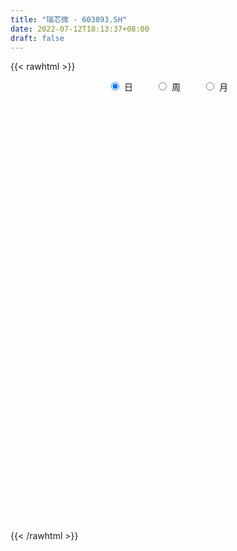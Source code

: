 ```yaml
---
title: "瑞芯微 - 603893.SH"
date: 2022-07-12T18:13:37+08:00
draft: false
---
```

{{< rawhtml >}}
    <div style="text-align: center">
        <label style="padding: 1rem;"><input style="margin-right: .5rem" type="radio" name="period" value="D" checked onclick="period_change(this)">日</label>
        <label style="padding: 1rem;"><input style="margin-right: .5rem" type="radio" name="period" value="W" onclick="period_change(this)">周</label>
        <label style="padding: 1rem;"><input style="margin-right: .5rem" type="radio" name="period" value="M" onclick="period_change(this)">月</label>
    </div>
    <div id="chart" style="height: 700px;"></div> 
    <script type="text/javascript">
        const D_v = [33934.21,28024.62,142248.91,103874.71,125915.37,121551.95,96699.05,68723.74,91775.33,96154.75,99495.46,79139.15,76885.62,62275.36,54407.24,61992.52,52220.82,58692.99,56646.22,45666.32,38558.17,45708.93,37953.09,42514.63,30374.04,21890.74,41279.44,54380.2,47984.45,59323.18,46854.0,50756.23,41194.6,37506.71,26739.34,23541.47,22206.77,16675.53,29167.88,32204.95,29048.05,27562.88,16527.15,13854.62,18721.09,18914.36,25661.57,30223.88,23182.24,23482.4,16909.3,26028.1,16806.44,32035.57,24487.67,24315.44,23791.58,14735.2,16076.0,14900.13,15421.37,11679.34,50052.28,45489.88,21177.33,16752.54,15625.3,14275.0,12550.1,13543.17,11451.0,9262.4,12447.21,20700.89,30853.66,28055.0,18212.34,16552.76,12557.0,11952.0,22478.8,16782.17,12020.17,8618.0,9798.81,13971.54,19810.67,33298.3,27824.77,22472.04,18460.77,13622.47,21262.6,46627.47,34419.4,25331.2,16185.37,19312.0,16820.94,23021.78,18197.3,21799.64,15824.0,16679.27,11420.23,14313.07,15988.3,12774.47,13895.89,9155.8,12716.2,10758.3,7849.0,25359.09,15604.54,16231.0,25483.96,52981.17,55029.26,44423.29,27603.0,28146.1,21459.1,21628.18,24101.34,20754.29,16790.28,12004.34,9025.4,15660.5,15352.0,13853.6,14798.19,24892.2,26981.55,24457.11,13797.07,32733.73,55070.58,27016.34,44731.01,28715.94,26933.71,24713.0,13869.27,16354.0,17966.0,15475.42,14153.51,11585.0,28656.0,20079.35,16587.95,17016.56,23765.0,18534.1,14255.44,18029.97,27100.43,16041.0,24115.54,15794.0,19825.0,35174.2,32078.07,22665.17,19701.0,21398.34,16746.25,32400.0,26988.25,27770.17,31650.08,21256.26,17718.1,14736.94,14098.0,15785.0,10505.0,9258.0,8914.95,7186.56,8963.0,9897.1,13093.7,7591.33,8398.0,9090.0,8521.0,19828.25,20795.95,54949.85,44697.08,34778.8,57393.1,29408.49,63072.2,32620.47,23425.38,18770.17,26932.91,24309.29,36510.55,27227.15,30904.61,22292.0,46355.16,30614.34,26935.67,35813.19,21965.98,18557.6,21317.22,19730.49,11911.09,10254.25,12679.12,19575.35,20441.88,18683.45,19909.61,18587.42,11090.6,16117.62,18873.92,21601.04,35715.95,21042.0,51500.9,46747.04,34604.53,19465.15,51962.06,60153.74,37035.0,50125.6,65265.22,64452.72,49217.39,97494.15,113057.73,88529.63,77456.86,59733.75,89560.47,55008.69,77282.06,69847.66,87493.69,82525.51,58818.64,52673.51,59633.27,79640.03,54693.28,85207.65,70727.55,72249.17,77253.72,48251.58,30749.4,39209.5,41911.35,58256.31,66684.24,90795.31,90770.66,55777.49,69661.79,56483.05,44416.79,41752.61,45274.74,47128.08,43069.83,33006.0,31094.25,43833.35,36815.82,26025.57,27874.95,31177.81,29194.0,53403.01,30248.61,29348.77,21251.94,31952.8,35910.49,25766.5,26798.56,42280.08,50657.23,40228.77,36638.32,33369.12,42426.36,25458.49,20736.0,29931.18,23280.29,42641.03,35189.17,44092.44,32686.82,23918.9,18323.24,16685.0,24567.55,20134.22,22366.45,15562.34,18885.0,18092.0,25268.92,24407.74,22721.75,13288.75,70458.0,57901.54,51187.55,27779.35,20360.1,16391.43,28685.73,31280.3,28861.01,24776.41,37513.48,32371.49,46995.23,60897.26,50066.48,46309.6,67394.67,65350.84,56575.83,73168.29,62933.62,94760.7,55416.03,63347.68,47834.72,48466.67,51068.41,66655.87,54043.53,48353.6,38118.71,22882.73,25694.19,43190.18,33308.58,25268.23,34769.41,25138.88,42118.46,38530.62,28167.36,32571.63,38793.68,25739.45,22727.65,16270.27,29146.17,22592.07,17648.0,27021.49,17037.17,28767.74,15217.8,17803.38,23935.97,31154.48,20894.0,28223.93,30080.89,25414.63,34510.91,18901.9,20003.51,22298.38,18445.73,15775.91,20430.44,33601.91,19128.59,25692.02,23168.0,17287.63,19137.2,23335.25,18291.48,19018.0,18081.7,19928.12,25674.54,16521.32,41257.9,20522.1,22214.03,12704.03,17710.0,8956.0,10881.03,17695.0,32555.89,24032.21,31139.12,19383.79,15731.77,27505.38,22772.42,27565.55,24779.51,23771.18,27858.45,26353.97,17355.33,22851.72,21604.27,27894.08,27994.41,23198.33,20124.29,21457.81,22607.17,27433.59,23818.44,22979.12,19298.14,26484.41,23048.63,27357.68,22564.08,19972.63,15051.82,18900.7,20002.24,17969.82,27265.85,19977.62,18703.0,13886.2,9949.97,14598.11,24758.91,26429.78,24347.14,24815.17,40346.32,26580.84,20628.46,26240.01,20397.49,28762.59,26546.89,35670.74,17124.58,14976.81,20777.07,17197.63,20930.2,29416.05,17565.46,19008.98,14706.44,26106.84,20133.4,17033.11,42208.23,25501.73,25441.36,45354.18,21141.72,20240.89,22114.03,44733.76,28082.29,30641.68,37307.42,32206.76,23247.15,24130.07,20647.4,20637.56,24106.52,28961.79,21787.63,39136.24,52778.29,53378.88,95318.35,76161.82,43476.6,66131.11,78241.21,57980.84,40102.67,43980.52]
const D_histogram = [0.0,0.4148148148,0.9839738314,1.7754235016,2.304562434,2.7607436212,2.9750643163,2.8787386852,2.7916871535,3.1496290701,3.5518579499,3.6559119983,3.4986618102,2.8785955024,2.4155855972,1.7213372942,0.8871820152,-0.4250040992,-1.5605365269,-2.0691571684,-2.4534059054,-2.5125186866,-2.5874844581,-2.9701604863,-2.9993974523,-2.9531755242,-2.2669507083,-1.7821969486,-1.3314755078,-0.945652085,-0.8808662498,-0.7327859293,-0.7983285785,-1.0244193922,-1.0280742791,-1.1820607523,-1.3033576222,-1.304853178,-1.013779817,-0.6856567814,-0.5573571363,-0.7186642538,-0.7584742356,-0.7661797933,-0.8741426175,-1.0321874036,-1.3220277954,-1.1242452465,-0.9764420588,-0.9873792825,-0.8933243188,-0.7421003256,-0.5625562603,-0.2706451008,-0.2720726552,-0.4987839471,-0.935363921,-1.1983078475,-1.1808279991,-0.9755981119,-0.7422734751,-0.5446368999,-0.0536560996,0.4781469447,0.8106485648,0.8821676722,0.9706957867,0.8932766294,0.7674742567,0.6844766615,0.5908939536,0.4329707382,0.4034705967,0.6159109178,0.8749189629,1.0856398744,1.1083466944,1.004388036,0.8165402711,0.6600416892,0.3007863005,-0.0812520723,-0.2978139458,-0.447766647,-0.4622111974,-0.5079738623,-0.3426185016,-0.0196405717,0.3265336082,0.5924124696,0.6618495331,0.7459637556,0.8293386685,1.3476075488,1.4068634358,1.1618952272,0.9030027958,0.7502809898,0.6225375142,0.5348729067,0.447625625,0.4631107115,0.3069083529,0.0659007489,-0.098352823,-0.3505299417,-0.6833643179,-0.8046025478,-0.7671581063,-0.7115172647,-0.6151338864,-0.5204769725,-0.4453560352,-0.1843771357,-0.0441667786,-0.166228833,-0.0719290803,0.2253166137,0.5685752223,0.362341018,0.0022846417,-0.1934460028,-0.379501828,-0.433365377,-0.6137130219,-0.7099613335,-0.8897857381,-0.9382316323,-0.9404972928,-0.7558406244,-0.6738565995,-0.5581557722,-0.380166267,-0.1441578579,-0.171007197,-0.3320954848,-0.358160604,-0.5526837751,-0.9479117841,-1.0874034384,-0.7281527359,-0.6101794474,-0.3859372015,-0.3133705595,-0.2432345802,-0.1445591712,-0.164941613,-0.211915898,-0.1794381772,-0.2018396536,-0.0706564135,-0.067543284,-0.1466257994,-0.2287129384,-0.4208161558,-0.4411022368,-0.5430808657,-0.4382375261,-0.1055129739,0.1658558672,0.5634921504,0.8017994762,0.8155180127,1.0534805119,1.223113602,1.2980338437,1.2301227859,1.2872333216,1.2597858233,1.2991600852,1.3281667482,1.2529536738,1.2309292475,1.0178678085,0.7309314223,0.518919241,0.3816683526,0.0799831797,-0.1451222836,-0.3183942016,-0.3466225337,-0.4201548879,-0.4904672012,-0.5182196019,-0.6353611746,-0.6465025306,-0.5221388991,-0.3787994341,-0.3099890952,-0.0495620231,0.2568008689,0.8675949929,1.1291303795,1.2818324965,1.4753707837,1.5367682058,1.6981595951,1.6941907098,1.5363369654,1.3710438203,1.1389811328,0.9122901526,0.5724113021,0.1870353299,0.0609525854,0.0368518081,0.2233550354,0.1059110765,0.199543639,0.3760775138,0.3985407431,0.2674663712,-0.1105723225,-0.5180348935,-0.7293080452,-0.8667790752,-0.8913744444,-0.6785273641,-0.3500797868,-0.0900403639,-0.0273413601,-0.0615616747,-0.1794838324,-0.2175571317,-0.2260653506,-0.435890603,-0.2908447735,-0.3100283726,0.1464761383,0.4875804223,0.4840054095,0.318359544,0.736194045,1.2491868668,1.5049045123,1.7325034484,2.2999316172,2.7505330271,3.5932444675,4.1915676474,4.9818913462,4.744661327,4.4955210096,3.6865160182,3.2121841059,2.3576186817,2.025932278,1.8643531921,0.8831535436,0.052218929,-0.616841813,-1.3419696688,-1.4778748374,-1.8434325809,-1.9453850765,-1.454330767,-1.6906224337,-1.6600988585,-2.4474163131,-2.7642849142,-2.9254710137,-2.9535393032,-2.737444612,-2.5329463052,-1.4663614352,0.1754227835,1.9132146629,2.9386183458,3.0441595623,2.2977491304,2.0991289833,1.7657429393,0.9963033669,-0.2910938431,-0.9485585646,-1.5249254366,-1.9287036541,-2.3780716549,-2.8908553929,-3.2127204901,-3.3530739203,-3.593126698,-2.6878871224,-3.0283164379,-2.9805081564,-2.5899847597,-2.1313255149,-1.8042229172,-0.9069943132,-0.6737990126,-0.9989600684,-0.4569082094,-0.8556352289,-1.4529442085,-1.9358805116,-2.3314415408,-2.4694127225,-2.2326831453,-1.9177527441,-1.8875868326,-1.738985511,-1.0515559434,-1.0549561342,-0.4696042408,-0.462546743,-0.7617473297,-0.7893983151,-0.7386868813,-0.627070629,-0.5116966059,-0.4447978397,-0.2340006562,-0.3832314382,-0.1559201143,-0.3436131464,-0.4432050846,-0.5598417625,-0.5483070854,-1.1533191158,-1.0216969553,-1.1055761286,-1.0553198482,-0.8778232826,-0.680209382,-0.3805160357,-0.0316844179,0.2097547939,0.2463033657,0.3223463044,0.3526903645,0.7865950049,1.2485173271,1.5171453626,1.6572913035,2.111025338,1.980941293,1.6442270937,1.8364631101,2.6567638964,3.1873191095,3.1004153558,3.3604452891,3.5154168295,3.3018622838,3.4404563845,4.2492561992,3.9844034086,3.703625249,3.3163964818,2.6830958013,2.2174829698,1.4034388463,0.7340351118,0.0227814804,-0.1567175518,-0.457110692,-1.2325801326,-1.5297307251,-1.7849853002,-1.7406222222,-1.3045209652,-1.1660785315,-1.394939286,-1.594420303,-2.0294297268,-2.3606343993,-2.5236233488,-2.2177993228,-1.8582148067,-1.4112641239,-1.1716363031,-0.956973931,-1.0835668501,-0.5795728771,-0.5388971792,-0.8960999303,-1.6121056678,-2.0848534763,-2.3928286726,-2.559336686,-2.6940897221,-2.5257862834,-2.3671572885,-2.1243386221,-1.845573132,-1.2362336398,-0.8655510686,-0.6210697541,-0.4989983452,-0.2489528464,-0.3996577042,-0.1954006898,-0.2479824123,-0.2680474183,-0.308826636,-0.3897418299,-0.5059997069,-0.4942104202,-0.0755469983,0.3153481625,0.723788147,0.870637063,1.1431481876,1.2739526531,1.3380863799,1.4235816674,1.8950928088,2.0440843167,2.2554261648,2.1890473402,1.9981431154,1.3708814411,0.8904410509,0.9278708398,0.5359571376,0.2637667355,0.1702669775,-0.0881555052,-0.2217731484,-0.4655758405,-0.7569405854,-0.5984391989,-0.5063398785,-0.6018474246,-0.5794595117,-0.7102207981,-0.8436220832,-1.0776140191,-1.3433392892,-1.4645440953,-1.6245970331,-1.4076184532,-1.1539429422,-0.7430684291,-0.6134413684,-0.5723180808,-0.5083846624,-0.6965522082,-0.7287843908,-0.8915867169,-0.7510517195,-0.4777383499,-0.1095518563,0.0546263674,0.090501458,0.0228118985,-0.177769355,-0.6485593326,-0.9817553964,-0.7744076626,-0.8563933668,-0.6233582866,-0.3912935377,-0.107930867,0.1585144657,0.5704207099,1.3262984329,1.6341776844,1.779880343,1.7560796295,1.7694251482,1.6807053492,1.638599539,1.714804113,1.6989923824,1.3027366486,1.0553334376,0.775860447,0.5427756704,0.5169500006,0.9064708715,1.0686067802,1.2808655439,1.5634626965,1.6139455691,1.4864535617,1.0828653049,0.7635920249,0.4457918206,-0.0181765688,-0.0401319701,0.0751631767,0.1681607718,0.2144827379,0.1641763601,-0.0707908138,-0.1346051287,-0.0109109065,0.0674973703,0.2396161366,0.248389118,0.7632127922,1.4012040634,1.7108901173,1.8335958769,2.4149787664,2.4763147623,2.5627677079,2.4733482333,1.7456116855]
const D_fast = [0.0,0.5185185185,1.3336709929,2.5689765385,3.6742560794,4.8206231719,5.778709946,6.4020689862,7.012939243,8.1582884271,9.4484817944,10.4665138424,11.1839291068,11.2835116746,11.4243981687,11.1604841893,10.5481244141,9.1296872749,7.6040207155,6.5781107818,5.5805105685,4.8932681156,4.1714312296,3.0462150799,2.2671287508,1.5750567978,1.6945439366,1.7337484592,1.851601023,2.0010114246,1.8455806973,1.8104645355,1.5453397417,1.0631440799,0.8024706232,0.352968962,-0.0941673134,-0.4218761638,-0.384247757,-0.2275389168,-0.2385785558,-0.5795517367,-0.8089802774,-1.0082307834,-1.3347292621,-1.7508208991,-2.3711682397,-2.4544470025,-2.5507543294,-2.8085363738,-2.9378124898,-2.9721135779,-2.9332085777,-2.7089586935,-2.7784044116,-3.1298116903,-3.8002326445,-4.3627535328,-4.6404806842,-4.679150325,-4.6313940569,-4.5699167067,-4.0923499313,-3.4410101508,-2.9058463895,-2.613785364,-2.2825833029,-2.1366833029,-2.0706171113,-1.9824955412,-1.9283547607,-1.9780352916,-1.9066677839,-1.5402497334,-1.0625119475,-0.5803810675,-0.2805875738,-0.1334492232,-0.1171619203,-0.1086500799,-0.3927088936,-0.7950602844,-1.0860756443,-1.3479700072,-1.4779673571,-1.6507234875,-1.5710227522,-1.2529549652,-0.8251473833,-0.4111654044,-0.1762659577,0.0943392038,0.3850487838,1.2402195512,1.6511912972,1.6966968954,1.663555163,1.6984036044,1.7262945074,1.7723481265,1.7970072511,1.9282700154,1.8487947451,1.6242623283,1.4354205507,1.0956109465,0.5919354909,0.2695466241,0.115201539,-0.0070369356,-0.0644370289,-0.0998993581,-0.1361174296,0.0787671859,0.2079358484,0.0443165857,0.1206340684,0.4742089158,0.95961133,0.8439623801,0.4844771643,0.240385019,-0.0405462631,-0.2027511564,-0.5365270567,-0.8102657016,-1.2125365408,-1.4955403431,-1.7329303268,-1.7372338145,-1.8237139395,-1.8475520552,-1.7646041167,-1.5646351722,-1.6342363105,-1.8783484695,-1.9939537397,-2.3266478546,-2.9588538096,-3.3701963235,-3.192983805,-3.2275553783,-3.0997974328,-3.1055734306,-3.0962460964,-3.0337104802,-3.0953283253,-3.1952815848,-3.2076634083,-3.280524798,-3.1670056613,-3.1807783529,-3.2965173181,-3.4357826917,-3.7330899481,-3.8636515883,-4.1014004336,-4.1061164755,-3.7997701668,-3.4869373589,-2.9484280381,-2.5096708433,-2.2920728036,-1.7907401764,-1.3153286858,-0.9158999832,-0.6762803445,-0.2973614784,-0.0098625208,0.3543017624,0.7153501123,0.9533754565,1.239083342,1.2804888552,1.1762853245,1.0940029534,1.0521691532,0.7704797753,0.509093741,0.2562232726,0.1413393071,-0.037231769,-0.2301608826,-0.3874681838,-0.6634500501,-0.8362170389,-0.8423881322,-0.7937485257,-0.8024354605,-0.5543988942,-0.183835785,0.6438570872,1.1876750687,1.6608353099,2.223216293,2.6688057665,3.2547370546,3.6743158467,3.9005463437,4.0780141536,4.1306967494,4.1320783074,3.9353022823,3.5966851427,3.4858405445,3.4709527191,3.7132947053,3.6223285156,3.7658469878,4.0364002411,4.1584986562,4.094290877,3.6886091027,3.1516378083,2.7580376454,2.4038718466,2.1564328663,2.1996481055,2.4405757362,2.6781050681,2.7339687319,2.6843579986,2.5215648828,2.4291023005,2.364077744,2.0452798409,2.1176144769,2.0209237847,2.5140473302,2.9770467197,3.0944730594,3.0084170798,3.6103000921,4.4355896306,5.0675334042,5.7282582023,6.8706692755,8.0089039422,9.7499264994,11.3961415912,13.4319381265,14.380873439,15.255613374,15.3682373872,15.6969515014,15.4317907476,15.6065874134,15.9110966255,15.1506853629,14.3328054806,13.5095342853,12.4489140123,11.9435401344,11.1171242456,10.528825481,10.6562970986,9.9973498236,9.6128486842,8.2136771512,7.2057373217,6.3131834686,5.5467303534,5.0784638915,4.6497256221,5.3497201332,7.0353600479,9.251455593,11.0115138623,11.8780949694,11.7061218201,12.0322839189,12.1403336097,11.619969879,10.2597992082,9.3651948456,8.4075966144,7.5216424834,6.4777565689,5.2422589827,4.1172137629,3.1385918527,2.0002574005,2.2335251955,1.1360167705,0.4386980129,0.1817252197,0.1075530857,-0.0164000458,0.6540799799,0.7188255273,0.1439244544,0.5717492611,-0.0408865657,-1.0014315974,-1.9683380284,-2.9467594428,-3.7020838051,-4.0235250143,-4.1880327991,-4.6297635957,-4.9159086518,-4.4913680701,-4.7585072945,-4.2905564612,-4.3991356493,-4.8887730684,-5.1137736325,-5.2477339191,-5.292885324,-5.3054354524,-5.3497361461,-5.1974391267,-5.4424777682,-5.2541464728,-5.5277427916,-5.738136001,-5.9947331194,-6.1202752137,-7.0136170231,-7.1374191013,-7.4976923068,-7.7112659885,-7.7532252435,-7.7256636884,-7.5210993511,-7.1801888378,-6.8863109275,-6.7881865142,-6.6315569995,-6.5130403483,-5.8824869566,-5.1084353027,-4.4605209265,-3.9060521597,-2.9245617907,-2.5594105125,-2.4850679383,-1.8337161444,-0.349224384,0.9781606064,1.6663606918,2.7665019473,3.8003276951,4.4122387204,5.4109469172,7.2820607817,8.0133088433,8.6584369959,9.1003073491,9.137780619,9.22653853,8.763354118,8.2774591614,7.5719009001,7.35322248,6.9385516668,5.854937193,5.1753539193,4.4738530191,4.0830605416,4.1930315573,4.0399543582,3.4623587821,2.8642726893,1.9219058339,1.0005425616,0.2066477749,-0.0419780298,-0.1469472155,-0.0528125636,-0.1060938185,-0.1306749292,-0.5281595608,-0.1690588071,-0.263107404,-0.8443351378,-1.9633672922,-2.9573284697,-3.8635108342,-4.6698530191,-5.4781284857,-5.9412716178,-6.374431945,-6.6626979342,-6.8453257271,-6.5450446448,-6.3907498408,-6.3015359649,-6.3042141422,-6.1164068551,-6.3670261389,-6.2116192969,-6.3261966225,-6.4132734831,-6.5312593598,-6.7096100112,-6.9523678149,-7.0641311333,-6.664354461,-6.1946222595,-5.6052352382,-5.2407270565,-4.682428885,-4.2331362562,-3.8344809344,-3.3930902301,-2.4478058864,-1.7877932994,-1.0125949102,-0.5317118996,-0.2230803456,-0.5076216596,-0.7654517871,-0.4960542882,-0.7539787061,-0.9602274242,-1.0111604379,-1.2916217969,-1.4806827272,-1.8408793794,-2.3214792707,-2.3125876839,-2.3470733331,-2.5930427354,-2.7155197004,-3.0238361863,-3.3681429922,-3.8715384328,-4.4730985253,-4.9604393552,-5.5266415513,-5.6615675847,-5.6963778093,-5.4712704034,-5.4950036848,-5.5969599174,-5.6601226646,-6.0224282625,-6.2368565427,-6.6225555481,-6.6697834805,-6.5159046985,-6.175106169,-5.9972713533,-5.9387708983,-6.0007574831,-6.2457810754,-6.8787108862,-7.457345799,-7.4435999809,-7.7396840268,-7.6624885182,-7.5282471538,-7.2718671998,-6.9657932507,-6.4112818291,-5.3238294978,-4.6074058252,-4.0167330808,-3.601513887,-3.1458120812,-2.8143555429,-2.4468114683,-1.941905866,-1.5329695011,-1.6035410728,-1.5871109244,-1.6726188033,-1.7700096622,-1.6665978318,-1.050459243,-0.6211716394,-0.0886964896,0.584766337,1.0387356019,1.2828569849,1.1499850544,1.0216097806,0.8152575315,0.3467449998,0.3147566061,0.4488425471,0.5838803351,0.6838229856,0.6745606978,0.4218958205,0.3244302235,0.445396719,0.5406793383,0.7727021388,0.8435723997,1.549199272,2.5374915591,3.2749001423,3.8560048711,5.0411324522,5.7215471387,6.4486920112,6.9776095949,6.6862759686]
const D_slow = [0.0,0.1037037037,0.3496971615,0.7935530369,1.3696936454,2.0598795507,2.8036456298,3.5233303011,4.2212520895,5.008659357,5.8966238445,6.8106018441,7.6852672966,8.4049161722,9.0088125715,9.4391468951,9.6609423989,9.5546913741,9.1645572423,8.6472679502,8.0339164739,7.4057868022,6.7589156877,6.0163755661,5.2665262031,4.528232322,3.9614946449,3.5159454078,3.1830765308,2.9466635096,2.7264469471,2.5432504648,2.3436683202,2.0875634721,1.8305449023,1.5350297143,1.2091903087,0.8829770142,0.62953206,0.4581178646,0.3187785805,0.1391125171,-0.0505060418,-0.2420509901,-0.4605866445,-0.7186334954,-1.0491404443,-1.3302017559,-1.5743122706,-1.8211570912,-2.044488171,-2.2300132523,-2.3706523174,-2.4383135926,-2.5063317564,-2.6310277432,-2.8648687235,-3.1644456853,-3.4596526851,-3.7035522131,-3.8891205819,-4.0252798068,-4.0386938317,-3.9191570955,-3.7164949543,-3.4959530363,-3.2532790896,-3.0299599323,-2.8380913681,-2.6669722027,-2.5192487143,-2.4110060298,-2.3101383806,-2.1561606511,-1.9374309104,-1.6660209418,-1.3889342682,-1.1378372592,-0.9337021914,-0.7686917691,-0.693495194,-0.7138082121,-0.7882616985,-0.9002033603,-1.0157561596,-1.1427496252,-1.2284042506,-1.2333143935,-1.1516809915,-1.0035778741,-0.8381154908,-0.6516245519,-0.4442898847,-0.1073879975,0.2443278614,0.5348016682,0.7605523672,0.9481226146,1.1037569932,1.2374752198,1.3493816261,1.465159304,1.5418863922,1.5583615794,1.5337733737,1.4461408882,1.2752998088,1.0741491718,0.8823596453,0.7044803291,0.5506968575,0.4205776144,0.3092386056,0.2631443216,0.252102627,0.2105454187,0.1925631487,0.2488923021,0.3910361077,0.4816213622,0.4821925226,0.4338310219,0.3389555649,0.2306142206,0.0771859652,-0.1003043682,-0.3227508027,-0.5573087108,-0.792433034,-0.9813931901,-1.14985734,-1.289396283,-1.3844378498,-1.4204773142,-1.4632291135,-1.5462529847,-1.6357931357,-1.7739640795,-2.0109420255,-2.2827928851,-2.4648310691,-2.6173759309,-2.7138602313,-2.7922028712,-2.8530115162,-2.889151309,-2.9303867123,-2.9833656868,-3.0282252311,-3.0786851445,-3.0963492478,-3.1132350688,-3.1498915187,-3.2070697533,-3.3122737922,-3.4225493514,-3.5583195679,-3.6678789494,-3.6942571929,-3.6527932261,-3.5119201885,-3.3114703194,-3.1075908163,-2.8442206883,-2.5384422878,-2.2139338269,-1.9064031304,-1.5845948,-1.2696483442,-0.9448583228,-0.6128166358,-0.2995782174,0.0081540945,0.2626210466,0.4453539022,0.5750837125,0.6705008006,0.6904965955,0.6542160246,0.5746174742,0.4879618408,0.3829231188,0.2603063186,0.1307514181,-0.0280888756,-0.1897145082,-0.320249233,-0.4149490915,-0.4924463653,-0.5048368711,-0.4406366539,-0.2237379057,0.0585446892,0.3790028133,0.7478455093,1.1320375607,1.5565774595,1.9801251369,2.3642093783,2.7069703333,2.9917156166,3.2197881547,3.3628909802,3.4096498127,3.4248879591,3.4341009111,3.4899396699,3.5164174391,3.5663033488,3.6603227273,3.759957913,3.8268245058,3.7991814252,3.6696727018,3.4873456906,3.2706509218,3.0478073107,2.8781754696,2.7906555229,2.768145432,2.7613100919,2.7459196733,2.7010487152,2.6466594322,2.5901430946,2.4811704438,2.4084592505,2.3309521573,2.3675711919,2.4894662975,2.6104676498,2.6900575358,2.8741060471,3.1864027638,3.5626288919,3.995754754,4.5707376583,5.2583709151,6.1566820319,7.2045739438,8.4500467803,9.6362121121,10.7600923645,11.681721369,12.4847673955,13.0741720659,13.5806551354,14.0467434334,14.2675318193,14.2805865516,14.1263760983,13.7908836811,13.4214149718,12.9605568266,12.4742105574,12.1106278657,11.6879722573,11.2729475426,10.6610934644,9.9700222358,9.2386544824,8.5002696566,7.8159085036,7.1826719273,6.8160815685,6.8599372643,7.3382409301,8.0728955165,8.8339354071,9.4083726897,9.9331549355,10.3745906704,10.6236665121,10.5508930513,10.3137534102,9.932522051,9.4503461375,8.8558282238,8.1331143755,7.329934253,6.4916657729,5.5933840985,4.9214123179,4.1643332084,3.4192061693,2.7717099794,2.2388786006,1.7878228713,1.5610742931,1.3926245399,1.1428845228,1.0286574705,0.8147486632,0.4515126111,-0.0324575168,-0.615317902,-1.2326710826,-1.790841869,-2.270280055,-2.7421767631,-3.1769231409,-3.4398121267,-3.7035511603,-3.8209522205,-3.9365889062,-4.1270257387,-4.3243753174,-4.5090470378,-4.665814695,-4.7937388465,-4.9049383064,-4.9634384705,-5.05924633,-5.0982263586,-5.1841296452,-5.2949309163,-5.4348913569,-5.5719681283,-5.8602979073,-6.1157221461,-6.3921161782,-6.6559461403,-6.8754019609,-7.0454543064,-7.1405833154,-7.1485044198,-7.0960657214,-7.0344898799,-6.9539033038,-6.8657307127,-6.6690819615,-6.3569526297,-5.9776662891,-5.5633434632,-5.0355871287,-4.5403518055,-4.129295032,-3.6701792545,-3.0059882804,-2.209158503,-1.4340546641,-0.5939433418,0.2849108656,1.1103764366,1.9704905327,3.0328045825,4.0289054346,4.9548117469,5.7839108673,6.4546848177,7.0090555601,7.3599152717,7.5434240496,7.5491194197,7.5099400318,7.3956623588,7.0875173256,6.7050846444,6.2588383193,5.8236827638,5.4975525225,5.2060328896,4.8572980681,4.4586929924,3.9513355607,3.3611769608,2.7302711237,2.175821293,1.7112675913,1.3584515603,1.0655424845,0.8262990018,0.5554072893,0.41051407,0.2757897752,0.0517647926,-0.3512616244,-0.8724749934,-1.4706821616,-2.1105163331,-2.7840387636,-3.4154853345,-4.0072746566,-4.5383593121,-4.9997525951,-5.3088110051,-5.5251987722,-5.6804662107,-5.805215797,-5.8674540087,-5.9673684347,-6.0162186071,-6.0782142102,-6.1452260648,-6.2224327238,-6.3198681813,-6.446368108,-6.569920713,-6.5888074626,-6.509970422,-6.3290233852,-6.1113641195,-5.8255770726,-5.5070889093,-5.1725673143,-4.8166718975,-4.3428986953,-3.8318776161,-3.2680210749,-2.7207592399,-2.221223461,-1.8785031007,-1.655892838,-1.423925128,-1.2899358436,-1.2239941598,-1.1814274154,-1.2034662917,-1.2589095788,-1.3753035389,-1.5645386853,-1.714148485,-1.8407334546,-1.9911953108,-2.1360601887,-2.3136153882,-2.524520909,-2.7939244138,-3.1297592361,-3.4958952599,-3.9020445182,-4.2539491315,-4.542434867,-4.7282019743,-4.8815623164,-5.0246418366,-5.1517380022,-5.3258760543,-5.5080721519,-5.7309688312,-5.918731761,-6.0381663485,-6.0655543126,-6.0518977208,-6.0292723563,-6.0235693816,-6.0680117204,-6.2301515535,-6.4755904026,-6.6691923183,-6.88329066,-7.0391302316,-7.1369536161,-7.1639363328,-7.1243077164,-6.9817025389,-6.6501279307,-6.2415835096,-5.7966134238,-5.3575935165,-4.9152372294,-4.4950608921,-4.0854110073,-3.6567099791,-3.2319618835,-2.9062777214,-2.642444362,-2.4484792502,-2.3127853326,-2.1835478325,-1.9569301146,-1.6897784195,-1.3695620335,-0.9786963594,-0.5752099672,-0.2035965767,0.0671197495,0.2580177557,0.3694657109,0.3649215687,0.3548885761,0.3736793703,0.4157195633,0.4693402477,0.5103843378,0.4926866343,0.4590353521,0.4563076255,0.4731819681,0.5330860022,0.5951832817,0.7859864798,1.1362874956,1.564010025,2.0224089942,2.6261536858,3.2452323764,3.8859243033,4.5042613617,4.940664283]
const D_data = [['2020-06-19', 62.88, 65.0, 62.8, 65.0],['2020-06-22', 66.0, 71.5, 66.0, 71.5],['2020-06-23', 78.0, 76.7, 75.08, 78.65],['2020-06-24', 74.97, 84.37, 74.97, 84.37],['2020-06-29', 88.0, 86.46, 85.0, 90.53],['2020-06-30', 86.07, 90.5, 86.07, 94.98],['2020-07-01', 89.75, 91.94, 88.39, 94.79],['2020-07-02', 90.99, 91.17, 89.13, 93.93],['2020-07-03', 90.88, 93.62, 87.33, 96.97],['2020-07-06', 95.46, 102.98, 92.5, 102.98],['2020-07-07', 104.02, 109.07, 104.01, 113.28],['2020-07-08', 107.0, 110.51, 103.89, 114.36],['2020-07-09', 112.0, 111.0, 107.56, 114.98],['2020-07-10', 109.0, 106.8, 105.58, 110.0],['2020-07-13', 106.11, 109.2, 106.11, 111.01],['2020-07-14', 108.38, 106.14, 102.11, 112.98],['2020-07-15', 108.4, 102.65, 101.52, 109.03],['2020-07-16', 100.9, 92.39, 92.39, 104.8],['2020-07-17', 90.1, 88.5, 85.1, 93.59],['2020-07-20', 92.28, 91.71, 86.18, 92.5],['2020-07-21', 91.0, 90.22, 89.21, 93.25],['2020-07-22', 90.25, 92.2, 89.18, 94.22],['2020-07-23', 90.43, 90.6, 87.5, 91.8],['2020-07-24', 90.01, 84.18, 83.0, 91.3],['2020-07-27', 84.71, 85.9, 84.11, 87.35],['2020-07-28', 86.33, 85.2, 84.37, 87.0],['2020-07-29', 85.33, 93.72, 84.71, 93.72],['2020-07-30', 96.19, 93.28, 92.3, 96.8],['2020-07-31', 92.35, 94.62, 92.01, 96.19],['2020-08-03', 94.63, 95.6, 93.02, 97.0],['2020-08-04', 96.79, 92.47, 91.33, 96.8],['2020-08-05', 98.6, 93.82, 93.03, 98.61],['2020-08-06', 92.02, 91.1, 89.0, 92.81],['2020-08-07', 90.49, 87.88, 85.36, 92.1],['2020-08-10', 86.9, 89.5, 85.49, 90.6],['2020-08-11', 88.0, 86.54, 86.18, 89.46],['2020-08-12', 87.0, 85.4, 83.1, 87.89],['2020-08-13', 85.58, 85.67, 85.19, 86.88],['2020-08-14', 85.78, 89.3, 85.25, 89.31],['2020-08-17', 89.39, 90.84, 87.64, 90.95],['2020-08-18', 90.85, 89.13, 88.71, 91.54],['2020-08-19', 88.13, 84.93, 84.75, 88.13],['2020-08-20', 84.3, 85.32, 82.01, 85.86],['2020-08-21', 85.4, 84.96, 84.01, 86.39],['2020-08-24', 84.96, 82.68, 81.03, 85.49],['2020-08-25', 82.77, 80.48, 80.41, 83.47],['2020-08-26', 80.48, 76.54, 76.47, 80.49],['2020-08-27', 76.5, 81.25, 75.21, 81.38],['2020-08-28', 80.0, 80.51, 78.59, 81.6],['2020-08-31', 80.48, 77.86, 77.78, 81.47],['2020-09-01', 77.21, 78.37, 76.33, 78.88],['2020-09-02', 78.99, 78.79, 78.55, 82.7],['2020-09-03', 78.8, 79.19, 76.56, 80.09],['2020-09-04', 77.62, 81.2, 77.31, 83.68],['2020-09-07', 81.0, 77.74, 77.33, 81.19],['2020-09-08', 77.65, 73.62, 73.15, 77.65],['2020-09-09', 71.9, 68.22, 68.1, 72.4],['2020-09-10', 69.8, 67.21, 67.1, 70.5],['2020-09-11', 67.2, 68.63, 66.28, 68.97],['2020-09-14', 69.0, 70.21, 69.0, 70.76],['2020-09-15', 69.8, 70.52, 68.5, 71.8],['2020-09-16', 70.02, 70.16, 69.0, 70.99],['2020-09-17', 70.56, 74.89, 69.5, 77.18],['2020-09-18', 74.77, 77.78, 73.3, 79.2],['2020-09-21', 77.0, 77.6, 76.62, 78.86],['2020-09-22', 76.66, 75.59, 75.17, 78.08],['2020-09-23', 76.07, 76.5, 75.75, 78.5],['2020-09-24', 75.71, 74.75, 74.69, 77.06],['2020-09-25', 74.85, 73.84, 73.18, 75.97],['2020-09-28', 73.51, 74.0, 71.0, 75.5],['2020-09-29', 74.43, 73.53, 73.53, 75.68],['2020-09-30', 73.65, 72.1, 72.08, 74.47],['2020-10-09', 73.51, 73.2, 72.59, 75.59],['2020-10-12', 74.23, 76.82, 73.52, 76.82],['2020-10-13', 77.6, 78.99, 75.82, 79.65],['2020-10-14', 78.28, 80.19, 77.83, 80.98],['2020-10-15', 81.0, 79.13, 79.1, 81.0],['2020-10-16', 79.8, 77.99, 76.95, 80.55],['2020-10-19', 78.0, 76.73, 76.45, 79.6],['2020-10-20', 76.03, 76.66, 75.2, 76.8],['2020-10-21', 76.45, 73.0, 72.75, 76.59],['2020-10-22', 73.0, 70.69, 70.6, 73.0],['2020-10-23', 70.69, 70.88, 69.69, 71.65],['2020-10-26', 69.88, 70.3, 68.18, 71.36],['2020-10-27', 69.95, 71.05, 69.63, 71.27],['2020-10-28', 71.25, 69.95, 69.38, 71.5],['2020-10-29', 69.9, 72.41, 68.81, 73.19],['2020-10-30', 73.69, 75.39, 72.69, 77.77],['2020-11-02', 76.0, 77.45, 74.71, 78.5],['2020-11-03', 78.0, 78.32, 76.38, 80.88],['2020-11-04', 78.5, 77.14, 76.0, 79.48],['2020-11-05', 78.36, 78.2, 77.29, 79.79],['2020-11-06', 78.22, 79.2, 76.8, 79.51],['2020-11-09', 79.9, 87.12, 79.9, 87.12],['2020-11-10', 87.12, 84.05, 83.65, 87.17],['2020-11-11', 83.8, 80.82, 80.8, 84.99],['2020-11-12', 82.0, 80.2, 79.52, 82.93],['2020-11-13', 80.0, 81.2, 78.78, 83.33],['2020-11-16', 81.2, 81.45, 78.18, 82.0],['2020-11-17', 81.38, 82.0, 77.5, 82.4],['2020-11-18', 80.54, 82.11, 80.52, 83.48],['2020-11-19', 81.22, 83.77, 79.62, 84.02],['2020-11-20', 83.77, 81.76, 81.5, 84.35],['2020-11-23', 81.18, 79.99, 79.21, 81.94],['2020-11-24', 80.0, 80.06, 79.5, 81.35],['2020-11-25', 79.65, 77.86, 77.82, 80.38],['2020-11-26', 77.5, 75.04, 74.6, 78.7],['2020-11-27', 74.92, 76.03, 73.53, 76.14],['2020-11-30', 76.33, 77.3, 75.52, 78.0],['2020-12-01', 76.88, 77.3, 76.68, 78.37],['2020-12-02', 78.2, 77.78, 77.2, 78.79],['2020-12-03', 77.2, 77.89, 77.2, 78.59],['2020-12-04', 77.25, 77.77, 77.25, 78.53],['2020-12-07', 78.99, 80.8, 78.42, 81.85],['2020-12-08', 80.0, 80.32, 79.23, 80.75],['2020-12-09', 80.25, 77.03, 77.0, 81.01],['2020-12-10', 76.51, 79.6, 75.55, 80.2],['2020-12-11', 79.6, 83.3, 78.16, 83.56],['2020-12-14', 83.52, 85.98, 82.5, 86.5],['2020-12-15', 85.0, 79.9, 79.65, 85.0],['2020-12-16', 78.95, 76.65, 76.5, 78.97],['2020-12-17', 76.0, 77.19, 73.68, 77.33],['2020-12-18', 77.53, 76.1, 75.19, 78.5],['2020-12-21', 75.3, 76.82, 73.8, 77.5],['2020-12-22', 76.03, 74.2, 74.0, 76.1],['2020-12-23', 73.8, 73.97, 72.3, 74.74],['2020-12-24', 73.8, 71.5, 71.5, 74.29],['2020-12-25', 71.0, 71.73, 70.05, 72.52],['2020-12-28', 71.16, 71.32, 70.87, 72.2],['2020-12-29', 71.0, 73.35, 70.79, 73.9],['2020-12-30', 73.4, 72.06, 71.21, 73.4],['2020-12-31', 72.26, 72.35, 71.72, 73.5],['2021-01-04', 72.35, 73.36, 71.5, 73.88],['2021-01-05', 72.7, 74.8, 72.18, 74.96],['2021-01-06', 76.0, 71.74, 71.58, 76.02],['2021-01-07', 71.58, 69.13, 68.88, 71.58],['2021-01-08', 69.37, 69.81, 68.19, 69.83],['2021-01-11', 69.41, 66.49, 66.0, 71.3],['2021-01-12', 66.12, 61.5, 60.15, 66.12],['2021-01-13', 61.0, 62.13, 60.5, 62.8],['2021-01-14', 62.7, 67.91, 62.3, 68.3],['2021-01-15', 67.7, 65.28, 63.78, 67.7],['2021-01-18', 64.72, 66.76, 63.76, 67.8],['2021-01-19', 66.7, 64.99, 64.99, 68.45],['2021-01-20', 64.5, 64.72, 63.9, 65.5],['2021-01-21', 64.85, 64.97, 63.85, 65.43],['2021-01-22', 64.95, 63.15, 63.15, 65.43],['2021-01-25', 61.03, 62.06, 60.66, 63.85],['2021-01-26', 62.1, 62.43, 61.86, 64.05],['2021-01-27', 62.1, 61.18, 60.7, 62.58],['2021-01-28', 64.9, 62.85, 62.81, 65.71],['2021-01-29', 62.3, 61.11, 60.51, 63.5],['2021-02-01', 60.6, 59.34, 58.51, 61.7],['2021-02-02', 59.05, 58.26, 57.51, 59.1],['2021-02-03', 57.51, 55.41, 54.73, 57.71],['2021-02-04', 54.9, 56.16, 53.73, 56.59],['2021-02-05', 56.12, 53.91, 53.8, 56.12],['2021-02-08', 53.92, 55.6, 53.69, 55.95],['2021-02-09', 55.6, 58.9, 55.07, 59.66],['2021-02-10', 59.0, 59.27, 58.66, 60.42],['2021-02-18', 60.0, 62.45, 60.0, 62.77],['2021-02-19', 62.04, 62.24, 60.98, 62.6],['2021-02-22', 62.32, 60.3, 60.07, 63.36],['2021-02-23', 60.28, 64.12, 60.04, 66.0],['2021-02-24', 64.06, 64.9, 63.85, 66.59],['2021-02-25', 64.88, 65.05, 62.2, 65.45],['2021-02-26', 64.01, 64.0, 63.22, 66.3],['2021-03-01', 64.66, 66.3, 63.95, 67.0],['2021-03-02', 66.32, 66.14, 64.78, 66.88],['2021-03-03', 65.41, 67.88, 65.3, 68.09],['2021-03-04', 67.77, 68.88, 67.5, 70.57],['2021-03-05', 67.76, 68.42, 64.01, 69.35],['2021-03-08', 68.35, 69.8, 67.51, 72.0],['2021-03-09', 69.31, 67.69, 64.9, 70.0],['2021-03-10', 67.99, 66.16, 65.0, 68.99],['2021-03-11', 65.88, 66.32, 65.12, 67.7],['2021-03-12', 66.32, 66.76, 64.6, 67.2],['2021-03-15', 65.54, 63.79, 62.7, 66.88],['2021-03-16', 64.1, 63.39, 63.09, 65.19],['2021-03-17', 63.05, 62.86, 62.19, 63.98],['2021-03-18', 63.34, 63.94, 62.75, 63.97],['2021-03-19', 62.99, 62.85, 62.41, 64.3],['2021-03-22', 63.08, 62.18, 61.68, 63.45],['2021-03-23', 62.1, 62.07, 61.85, 63.83],['2021-03-24', 61.7, 60.1, 59.98, 62.43],['2021-03-25', 60.0, 60.55, 59.48, 60.85],['2021-03-26', 60.64, 62.05, 60.36, 62.45],['2021-03-29', 62.11, 62.6, 61.51, 63.21],['2021-03-30', 62.55, 61.9, 61.63, 63.06],['2021-03-31', 62.06, 64.98, 61.3, 65.5],['2021-04-01', 66.0, 67.11, 65.58, 68.58],['2021-04-02', 68.0, 73.82, 67.99, 73.82],['2021-04-06', 75.0, 72.6, 71.53, 75.06],['2021-04-07', 74.2, 73.36, 71.15, 74.98],['2021-04-08', 72.9, 76.0, 72.15, 77.77],['2021-04-09', 74.04, 76.38, 74.04, 76.5],['2021-04-12', 76.3, 79.73, 75.8, 83.8],['2021-04-13', 79.0, 79.7, 78.2, 80.99],['2021-04-14', 79.7, 78.94, 77.02, 79.99],['2021-04-15', 78.94, 79.5, 77.0, 80.38],['2021-04-16', 79.55, 79.0, 77.28, 79.98],['2021-04-19', 78.47, 79.09, 78.42, 80.7],['2021-04-20', 78.78, 77.2, 76.9, 81.6],['2021-04-21', 77.02, 75.45, 75.0, 78.29],['2021-04-22', 77.11, 77.9, 75.51, 78.8],['2021-04-23', 77.47, 79.3, 77.47, 80.22],['2021-04-26', 79.3, 82.98, 79.3, 83.68],['2021-04-27', 81.9, 79.99, 78.38, 81.9],['2021-04-28', 79.86, 83.2, 79.12, 83.37],['2021-04-29', 83.99, 85.72, 83.28, 86.65],['2021-04-30', 85.74, 85.17, 83.28, 86.18],['2021-05-06', 85.18, 83.76, 81.5, 85.18],['2021-05-07', 83.77, 79.89, 79.61, 85.65],['2021-05-10', 79.88, 77.67, 76.2, 80.5],['2021-05-11', 77.64, 78.46, 77.01, 79.71],['2021-05-12', 78.36, 78.28, 76.6, 79.0],['2021-05-13', 77.2, 79.0, 77.0, 79.88],['2021-05-14', 78.97, 82.28, 78.6, 83.17],['2021-05-17', 82.58, 85.19, 82.0, 85.78],['2021-05-18', 84.8, 86.15, 83.39, 86.19],['2021-05-19', 86.5, 84.9, 84.66, 88.96],['2021-05-20', 84.03, 84.12, 82.77, 87.5],['2021-05-21', 84.53, 82.95, 82.48, 86.1],['2021-05-24', 83.12, 83.75, 81.69, 84.8],['2021-05-25', 83.86, 84.19, 83.3, 85.55],['2021-05-26', 84.84, 81.17, 80.67, 84.85],['2021-05-27', 80.83, 85.5, 80.5, 86.85],['2021-05-28', 86.1, 83.88, 83.55, 86.1],['2021-05-31', 85.67, 91.3, 84.88, 92.0],['2021-06-01', 90.2, 92.62, 89.57, 95.2],['2021-06-02', 91.98, 89.97, 88.88, 93.62],['2021-06-03', 89.97, 88.18, 87.28, 90.85],['2021-06-04', 88.1, 97.0, 87.6, 97.0],['2021-06-07', 99.91, 101.95, 97.98, 103.7],['2021-06-08', 100.5, 102.4, 98.98, 102.4],['2021-06-09', 102.38, 105.2, 102.0, 108.36],['2021-06-10', 102.91, 113.85, 102.9, 114.68],['2021-06-11', 112.51, 117.88, 107.8, 119.99],['2021-06-15', 115.0, 129.67, 114.1, 129.67],['2021-06-16', 141.98, 134.6, 132.05, 142.64],['2021-06-17', 139.0, 145.58, 134.01, 148.06],['2021-06-18', 140.0, 139.4, 134.0, 142.8],['2021-06-21', 136.0, 143.1, 132.5, 144.05],['2021-06-22', 140.0, 138.1, 136.35, 142.05],['2021-06-23', 135.15, 143.31, 135.15, 147.6],['2021-06-24', 142.0, 139.0, 137.5, 143.35],['2021-06-25', 138.0, 146.0, 137.6, 152.0],['2021-06-28', 145.53, 150.33, 143.5, 156.96],['2021-06-29', 149.92, 140.08, 135.7, 150.8],['2021-06-30', 139.97, 139.46, 137.51, 145.55],['2021-07-01', 139.0, 139.22, 133.02, 139.46],['2021-07-02', 137.47, 135.94, 130.02, 137.98],['2021-07-05', 136.98, 141.8, 134.3, 142.19],['2021-07-06', 141.0, 138.11, 132.6, 148.37],['2021-07-07', 134.0, 140.44, 131.0, 141.2],['2021-07-08', 140.59, 149.32, 140.59, 150.64],['2021-07-09', 145.7, 141.33, 136.2, 147.84],['2021-07-12', 138.37, 144.41, 133.66, 145.2],['2021-07-13', 136.0, 132.02, 130.02, 138.97],['2021-07-14', 129.2, 134.3, 128.88, 136.96],['2021-07-15', 134.3, 134.04, 130.7, 135.5],['2021-07-16', 134.3, 134.1, 133.01, 137.67],['2021-07-19', 132.65, 136.55, 130.61, 136.87],['2021-07-20', 137.88, 136.5, 126.88, 137.88],['2021-07-21', 135.9, 150.15, 134.01, 150.15],['2021-07-22', 149.23, 165.17, 149.23, 165.17],['2021-07-23', 162.69, 177.4, 162.69, 181.16],['2021-07-26', 181.96, 179.02, 172.08, 183.0],['2021-07-27', 181.55, 174.17, 173.0, 185.98],['2021-07-28', 168.12, 165.2, 160.04, 175.0],['2021-07-29', 171.64, 172.65, 167.01, 175.78],['2021-07-30', 173.47, 172.52, 166.66, 178.2],['2021-08-02', 174.5, 166.67, 162.74, 177.0],['2021-08-03', 164.7, 156.39, 154.19, 166.62],['2021-08-04', 156.38, 160.0, 156.0, 163.8],['2021-08-05', 158.12, 158.12, 154.39, 161.07],['2021-08-06', 161.16, 157.62, 154.53, 164.0],['2021-08-09', 152.0, 154.31, 147.44, 156.5],['2021-08-10', 154.91, 150.0, 148.24, 159.83],['2021-08-11', 150.0, 148.78, 146.02, 150.96],['2021-08-12', 149.0, 148.15, 147.61, 153.91],['2021-08-13', 148.15, 143.94, 142.5, 148.15],['2021-08-16', 143.95, 158.33, 141.8, 158.33],['2021-08-17', 158.0, 142.6, 142.5, 160.85],['2021-08-18', 135.67, 144.8, 135.67, 147.77],['2021-08-19', 145.52, 148.49, 141.74, 151.5],['2021-08-20', 148.08, 150.11, 145.11, 152.0],['2021-08-23', 151.4, 149.3, 146.31, 154.67],['2021-08-24', 152.27, 158.92, 146.5, 160.67],['2021-08-25', 158.0, 153.24, 151.8, 160.54],['2021-08-26', 153.39, 145.5, 145.23, 156.39],['2021-08-27', 144.84, 156.53, 144.68, 158.08],['2021-08-30', 158.61, 144.73, 144.0, 164.0],['2021-08-31', 143.07, 138.7, 135.85, 143.07],['2021-09-01', 135.42, 135.87, 129.86, 137.51],['2021-09-02', 134.69, 132.82, 129.53, 136.51],['2021-09-03', 132.6, 132.54, 130.6, 139.88],['2021-09-06', 132.9, 135.4, 128.0, 136.5],['2021-09-07', 133.27, 135.92, 131.18, 137.0],['2021-09-08', 135.89, 131.4, 129.1, 135.89],['2021-09-09', 130.99, 131.49, 129.1, 132.5],['2021-09-10', 131.1, 138.92, 128.0, 140.8],['2021-09-13', 136.0, 130.76, 129.18, 136.8],['2021-09-14', 130.73, 138.57, 129.11, 140.63],['2021-09-15', 136.93, 132.0, 130.19, 138.56],['2021-09-16', 130.01, 126.3, 126.3, 133.2],['2021-09-17', 127.43, 127.59, 125.14, 129.5],['2021-09-22', 126.0, 127.39, 124.0, 128.86],['2021-09-23', 127.71, 127.39, 125.9, 131.35],['2021-09-24', 126.7, 126.92, 126.1, 131.59],['2021-09-27', 126.9, 125.73, 125.0, 130.88],['2021-09-28', 124.71, 127.31, 123.75, 128.95],['2021-09-29', 125.97, 122.0, 121.0, 127.29],['2021-09-30', 121.36, 125.99, 121.36, 127.39],['2021-10-08', 128.5, 119.96, 119.26, 128.5],['2021-10-11', 119.0, 119.22, 116.0, 122.8],['2021-10-12', 119.03, 117.25, 116.61, 121.83],['2021-10-13', 117.86, 117.34, 116.5, 118.88],['2021-10-14', 117.99, 106.5, 106.11, 117.99],['2021-10-15', 106.85, 112.72, 105.9, 114.82],['2021-10-18', 113.45, 108.4, 106.13, 113.45],['2021-10-19', 109.0, 108.19, 106.5, 111.69],['2021-10-20', 108.18, 108.66, 107.0, 109.4],['2021-10-21', 108.57, 108.31, 107.05, 109.88],['2021-10-22', 109.0, 109.5, 108.01, 112.38],['2021-10-25', 108.95, 110.69, 106.54, 110.8],['2021-10-26', 110.5, 110.0, 108.4, 113.45],['2021-10-27', 109.15, 107.36, 106.37, 111.5],['2021-10-28', 101.69, 107.39, 101.0, 109.15],['2021-10-29', 107.4, 106.39, 104.31, 109.37],['2021-11-01', 106.5, 112.2, 105.11, 114.8],['2021-11-02', 112.59, 114.87, 111.08, 118.46],['2021-11-03', 115.2, 114.66, 111.1, 116.15],['2021-11-04', 115.92, 114.61, 113.36, 119.5],['2021-11-05', 116.33, 120.91, 116.33, 122.98],['2021-11-08', 119.69, 115.43, 112.31, 119.69],['2021-11-09', 114.8, 112.41, 109.0, 115.2],['2021-11-10', 112.17, 119.49, 111.2, 121.64],['2021-11-11', 118.4, 131.44, 118.02, 131.44],['2021-11-12', 133.98, 133.45, 130.93, 139.5],['2021-11-15', 136.0, 129.18, 128.6, 136.49],['2021-11-16', 128.43, 136.45, 128.3, 139.1],['2021-11-17', 136.45, 139.0, 133.0, 139.0],['2021-11-18', 139.0, 137.06, 136.0, 140.08],['2021-11-19', 137.28, 144.2, 133.56, 147.0],['2021-11-22', 144.0, 158.62, 141.77, 158.62],['2021-11-23', 154.8, 150.45, 147.81, 159.5],['2021-11-24', 151.0, 152.5, 148.6, 159.0],['2021-11-25', 150.0, 152.94, 146.41, 157.39],['2021-11-26', 151.53, 150.37, 149.01, 153.88],['2021-11-29', 147.98, 152.42, 147.0, 153.44],['2021-11-30', 153.9, 147.06, 145.92, 156.07],['2021-12-01', 147.05, 146.77, 145.33, 151.35],['2021-12-02', 145.77, 143.88, 143.35, 147.48],['2021-12-03', 144.42, 149.15, 143.5, 150.29],['2021-12-06', 148.1, 147.15, 146.6, 151.2],['2021-12-07', 147.25, 138.63, 137.02, 149.0],['2021-12-08', 140.0, 141.59, 140.0, 145.5],['2021-12-09', 142.44, 140.21, 136.87, 142.44],['2021-12-10', 139.19, 142.84, 137.0, 144.02],['2021-12-13', 142.5, 148.64, 140.5, 149.1],['2021-12-14', 148.01, 146.24, 144.79, 148.01],['2021-12-15', 147.15, 141.08, 140.91, 147.15],['2021-12-16', 142.1, 139.75, 139.0, 143.28],['2021-12-17', 139.8, 134.22, 132.58, 139.88],['2021-12-20', 134.22, 132.2, 129.6, 135.52],['2021-12-21', 132.0, 131.44, 130.81, 133.98],['2021-12-22', 132.02, 136.15, 131.8, 139.39],['2021-12-23', 136.03, 137.27, 133.5, 137.5],['2021-12-24', 137.62, 139.46, 136.11, 145.98],['2021-12-27', 137.2, 137.86, 136.3, 142.9],['2021-12-28', 138.0, 138.06, 137.1, 143.37],['2021-12-29', 137.08, 133.3, 131.58, 139.0],['2021-12-30', 134.04, 141.63, 133.0, 142.63],['2021-12-31', 140.5, 136.9, 136.18, 141.69],['2022-01-04', 137.16, 130.5, 128.41, 137.38],['2022-01-05', 129.5, 122.06, 120.5, 129.94],['2022-01-06', 121.28, 120.31, 118.5, 123.96],['2022-01-07', 120.31, 118.29, 114.82, 121.5],['2022-01-10', 117.99, 116.53, 114.55, 118.13],['2022-01-11', 116.26, 113.65, 112.98, 116.37],['2022-01-12', 114.95, 115.0, 112.13, 115.42],['2022-01-13', 115.61, 113.27, 111.48, 116.58],['2022-01-14', 112.44, 113.0, 112.4, 115.24],['2022-01-17', 113.01, 112.59, 111.79, 115.26],['2022-01-18', 113.0, 117.17, 110.2, 118.34],['2022-01-19', 115.58, 115.22, 114.1, 116.8],['2022-01-20', 115.0, 113.91, 113.3, 117.78],['2022-01-21', 113.85, 112.1, 108.88, 113.85],['2022-01-24', 111.28, 113.58, 110.66, 114.13],['2022-01-25', 113.0, 107.72, 107.7, 113.63],['2022-01-26', 109.55, 111.22, 107.56, 112.55],['2022-01-27', 112.1, 107.37, 107.0, 113.98],['2022-01-28', 110.71, 106.5, 104.25, 111.36],['2022-02-07', 108.74, 104.96, 104.02, 110.1],['2022-02-08', 105.3, 102.95, 99.89, 105.34],['2022-02-09', 102.2, 100.7, 99.93, 103.49],['2022-02-10', 100.88, 100.69, 99.2, 101.88],['2022-02-11', 100.19, 105.79, 98.5, 108.79],['2022-02-14', 105.24, 106.8, 103.38, 108.59],['2022-02-15', 106.74, 108.69, 106.54, 111.88],['2022-02-16', 109.05, 106.67, 106.3, 109.77],['2022-02-17', 106.46, 109.34, 105.67, 110.5],['2022-02-18', 108.88, 108.82, 107.23, 109.85],['2022-02-21', 108.43, 108.8, 107.0, 110.08],['2022-02-22', 107.88, 109.87, 106.02, 112.74],['2022-02-23', 110.39, 116.9, 110.39, 117.47],['2022-02-24', 116.17, 115.54, 114.0, 117.7],['2022-02-25', 117.54, 118.52, 114.28, 121.9],['2022-02-28', 117.44, 116.79, 115.53, 118.96],['2022-03-01', 117.56, 115.86, 114.49, 118.68],['2022-03-02', 112.1, 109.23, 108.01, 112.5],['2022-03-03', 109.51, 108.72, 108.0, 113.2],['2022-03-04', 107.63, 114.52, 107.0, 116.76],['2022-03-07', 114.0, 108.57, 107.32, 115.5],['2022-03-08', 108.41, 108.41, 106.0, 111.99],['2022-03-09', 109.89, 109.66, 104.13, 111.32],['2022-03-10', 112.01, 106.5, 106.2, 114.42],['2022-03-11', 104.37, 106.7, 102.13, 107.25],['2022-03-14', 105.98, 103.83, 103.2, 107.6],['2022-03-15', 103.5, 101.08, 100.02, 106.66],['2022-03-16', 103.0, 105.58, 97.32, 106.21],['2022-03-17', 105.6, 104.73, 104.7, 109.39],['2022-03-18', 104.3, 101.65, 100.42, 104.58],['2022-03-21', 101.7, 102.16, 99.81, 103.28],['2022-03-22', 102.16, 99.11, 98.32, 102.66],['2022-03-23', 99.44, 97.39, 97.0, 100.23],['2022-03-24', 97.3, 93.98, 92.88, 97.35],['2022-03-25', 94.53, 90.83, 90.0, 95.95],['2022-03-28', 90.08, 89.99, 88.13, 91.48],['2022-03-29', 89.6, 86.97, 86.15, 90.78],['2022-03-30', 88.04, 90.05, 86.62, 90.58],['2022-03-31', 90.05, 90.13, 88.3, 91.28],['2022-04-01', 90.71, 92.48, 88.9, 93.88],['2022-04-06', 92.48, 89.19, 88.5, 92.48],['2022-04-07', 88.25, 87.36, 87.36, 90.88],['2022-04-08', 87.3, 86.77, 85.42, 88.8],['2022-04-11', 86.44, 82.04, 81.3, 86.49],['2022-04-12', 81.71, 82.05, 81.1, 82.85],['2022-04-13', 81.91, 78.43, 78.0, 81.91],['2022-04-14', 78.89, 80.68, 76.97, 82.04],['2022-04-15', 79.07, 82.12, 78.99, 83.5],['2022-04-18', 81.0, 83.95, 80.0, 84.3],['2022-04-19', 83.95, 81.95, 81.65, 83.95],['2022-04-20', 81.95, 80.08, 80.05, 82.8],['2022-04-21', 80.48, 77.88, 77.3, 82.06],['2022-04-22', 78.12, 74.56, 74.1, 78.5],['2022-04-25', 73.0, 68.14, 67.81, 73.0],['2022-04-26', 70.0, 66.12, 65.65, 70.4],['2022-04-27', 64.58, 70.91, 64.1, 71.6],['2022-04-28', 68.12, 66.0, 64.57, 68.5],['2022-04-29', 67.28, 68.77, 65.51, 69.24],['2022-05-05', 68.5, 68.6, 67.01, 69.57],['2022-05-06', 67.0, 69.42, 65.9, 70.5],['2022-05-09', 69.5, 69.7, 67.89, 70.55],['2022-05-10', 68.6, 72.65, 68.0, 73.81],['2022-05-11', 73.0, 79.92, 71.88, 79.92],['2022-05-12', 79.89, 77.46, 76.27, 79.89],['2022-05-13', 77.99, 77.17, 76.27, 78.78],['2022-05-16', 77.91, 76.0, 75.75, 79.1],['2022-05-17', 76.21, 77.12, 75.25, 77.87],['2022-05-18', 77.5, 76.35, 76.03, 78.5],['2022-05-19', 74.75, 77.3, 74.38, 78.36],['2022-05-20', 77.29, 79.67, 76.39, 81.81],['2022-05-23', 79.9, 79.56, 77.41, 80.08],['2022-05-24', 79.52, 74.44, 74.02, 79.52],['2022-05-25', 74.43, 75.11, 74.15, 76.99],['2022-05-26', 75.11, 73.65, 72.01, 75.5],['2022-05-27', 74.35, 73.03, 72.3, 76.52],['2022-05-30', 73.3, 75.03, 72.1, 75.62],['2022-05-31', 75.12, 81.5, 72.88, 82.53],['2022-06-01', 79.79, 80.68, 79.0, 81.45],['2022-06-02', 80.85, 83.05, 79.89, 83.25],['2022-06-06', 82.06, 86.25, 82.06, 88.88],['2022-06-07', 87.5, 85.41, 84.15, 87.98],['2022-06-08', 85.0, 84.16, 82.88, 85.85],['2022-06-09', 83.84, 80.28, 79.28, 84.8],['2022-06-10', 79.51, 80.14, 78.02, 80.97],['2022-06-13', 79.8, 78.96, 77.05, 79.8],['2022-06-14', 77.68, 75.23, 73.23, 78.5],['2022-06-15', 74.96, 79.48, 74.5, 80.5],['2022-06-16', 81.0, 81.52, 79.66, 82.82],['2022-06-17', 80.02, 81.96, 79.01, 82.2],['2022-06-20', 82.18, 81.97, 80.8, 84.2],['2022-06-21', 81.66, 80.97, 80.2, 83.33],['2022-06-22', 80.97, 77.99, 77.9, 82.3],['2022-06-23', 77.7, 79.31, 77.08, 79.75],['2022-06-24', 79.9, 81.83, 78.48, 83.0],['2022-06-27', 82.13, 81.9, 81.24, 83.88],['2022-06-28', 81.6, 83.95, 78.4, 84.88],['2022-06-29', 83.67, 82.67, 82.59, 87.01],['2022-06-30', 83.16, 90.94, 83.16, 90.94],['2022-07-01', 94.13, 96.62, 93.7, 99.66],['2022-07-04', 94.78, 96.52, 87.01, 99.11],['2022-07-05', 94.28, 97.03, 93.63, 99.0],['2022-07-06', 98.56, 106.73, 96.36, 106.73],['2022-07-07', 106.12, 104.34, 96.5, 113.8],['2022-07-08', 104.34, 107.59, 102.01, 113.75],['2022-07-11', 104.48, 108.0, 102.45, 110.15],['2022-07-12', 106.4, 100.15, 100.13, 108.99]]
const W_v = [1585.37,3649.92,5907.89,60291.61,853612.5399999999,705374.38,481028.15,365498.06,336799.29,187973.41,184469.06,294286.21,270907.55,238249.26,304826.61,331432.92,149503.51,234452.62,213036.51,158808.16,274148.24,504665.44,413950.34,283959.79,210401.14,195908.87,235634.72,118330.99,119197.65,116703.14,115261.81,103405.89,137543.0,80380.27,34256.57,12447.21,114374.65,75790.14,85497.32,103642.65,141875.44,95663.66,71175.34,54375.19,135659.76,176660.75,95278.43,53891.5,104926.12,188267.6,99835.98,89949.28,90159.05,61171.4,39909.54,129443.44,125303.01,99459.38,51649.51,47943.13,113185.05,166277.47,164821.13,141243.6,161684.34,39874.82,74150.3,88712.96,113350.53,204279.68,277032.28,348298.9,359041.83,351359.01,349901.78,267713.37,348417.87,268091.73,199572.9,165727.5,163446.33,162708.43,203319.8,142046.99,154210.57,61386.77,74905.79,25268.92,188777.78,144404.16,154802.69,271663.24,352789.28,266133.51,230054.44,162230.59,166526.95,132677.22,113066.47,109005.63,118230.36,95425.43,122020.96,97069.56,121463.58,82106.16,116303.25,112958.91,120118.44,123542.81,115441.3,119167.98,57588.53,104116.23,81896.19,142519.25,46868.47,128502.29,103297.76,97521.12,110184.43,153584.58,151485.3,118483.34,262399.39,321991.5800000001,84083.19]
const W_histogram = [0.0,0.5430883191,1.7293565085,3.7874217109,6.0475638528,6.7200600124,6.6474618887,5.3523939462,4.1655766443,2.8931984251,1.9629791763,1.5365679742,1.4996681167,1.4322831274,1.253523005,0.6840843601,-0.0093966535,-0.0926718356,-0.3307171493,-0.644240587,0.3261990421,1.4039515667,2.7400716961,2.1528647752,1.2782002031,1.2082495475,0.5472036044,0.0698286562,-0.6351489844,-1.4513998002,-1.9632744444,-3.0992862087,-3.1737598563,-3.4071175248,-3.5796632544,-3.5156471648,-3.0632144884,-3.1434956029,-2.8047370165,-2.2593705503,-1.723455688,-1.3095277823,-1.3921861493,-1.3018710608,-0.8630378542,-1.0391964275,-1.4086128832,-1.5581335582,-1.7601022133,-2.1073422377,-2.3694671936,-2.5533585654,-3.0020542775,-2.7848107028,-2.3077346213,-1.764769254,-1.0351916489,-0.6125467567,-0.5466307121,-0.5080420096,0.3147415253,0.997433473,1.5580865951,1.8612496078,2.3383527255,2.182571067,2.1227827842,2.011690857,1.8862739642,2.5320911431,4.1169020165,6.238637594,7.6193036279,7.3825366203,7.1135622468,6.0169088367,7.6699634255,7.8676094235,6.485287718,4.2482127203,2.8497641771,2.0597186591,-0.2529658101,-1.4600571237,-3.0377894057,-4.0779049,-4.7338262567,-5.4292384274,-6.177793061,-6.6497884412,-6.9015229056,-5.8611703786,-4.1784999374,-2.2861554079,-0.6486653389,0.2731128603,0.3725212006,-0.1969949588,-0.2709632454,-0.5276143836,-1.9083844817,-3.0669474394,-3.7383517441,-4.36064088,-4.597516996,-4.3312495265,-3.3280439745,-2.7822463108,-2.7891968392,-2.959102795,-3.5837228313,-3.6566309324,-3.841278522,-4.0098809521,-4.3361582409,-4.6213188352,-4.444241017,-3.5234890913,-2.5118959705,-2.0739630597,-0.9506171613,-0.2795510734,0.3753511014,0.8604910489,2.1639937946,3.6633830645,4.0237169678]
const W_fast = [0.0,0.6788603989,2.2974677154,5.3023883455,9.0744214506,11.4269326133,13.0161999617,13.0592305058,12.913807365,12.364728752,11.9252542974,11.8829850888,12.2210022605,12.511688053,12.6463086819,12.247891127,11.55206095,11.4456178091,11.1248932079,10.6503096235,11.7022990132,13.1310394295,15.1521774829,15.1031867558,14.5480722344,14.7801839657,14.2559389237,13.7960211395,12.9322562529,11.753155487,10.7504622317,8.8396289152,7.9717153035,6.8865782538,5.8191167106,5.0042210091,4.6908500633,3.8246950482,3.4622693804,3.4427932091,3.5478441494,3.6343901094,3.2036852051,2.9685325284,3.1916062715,2.7556485913,2.0340789148,1.4950248502,0.8530306418,-0.0210449419,-0.8755366962,-1.6977677095,-2.896976991,-3.375936092,-3.4757936658,-3.374020612,-2.903240919,-2.6337327161,-2.7044743495,-2.7928961494,-1.8914272331,-0.9593769172,-0.0092021463,0.7592732684,1.8209645674,2.2108256756,2.6817330889,3.073563876,3.4197154742,4.6985554389,7.3125918164,10.9939867924,14.2794787332,15.8883458808,17.397762069,17.805335868,21.3758813133,23.5404296671,23.7794298911,22.6044080735,21.9184005746,21.6432847213,19.2673587995,17.695253205,15.3580735716,13.2984818523,11.4591039315,9.4063821539,7.1133792551,4.9789367646,3.0018215738,2.5768815061,3.214926963,4.5357326404,6.0110563747,7.0011127891,7.1936514295,6.5748865304,6.4331774324,6.0446226983,4.1867564798,2.2614566622,0.6554644215,-1.0569849343,-2.4432402993,-3.2597852115,-3.0885906531,-3.2383545672,-3.9426043053,-4.8522859599,-6.372836704,-7.3599025383,-8.5048697584,-9.6759424264,-11.0862592755,-12.5267495786,-13.4607320146,-13.4208523617,-13.0372332336,-13.1177910877,-12.2320994796,-11.6309211601,-10.8821812099,-10.1819185002,-8.3374173059,-5.9221822698,-4.5559191246]
const W_slow = [0.0,0.1357720798,0.5681112069,1.5149666346,3.0268575978,4.7068726009,6.3687380731,7.7068365596,8.7482307207,9.471530327,9.9622751211,10.3464171146,10.7213341438,11.0794049256,11.3927856769,11.5638067669,11.5614576035,11.5382896446,11.4556103573,11.2945502105,11.3760999711,11.7270878628,12.4121057868,12.9503219806,13.2698720313,13.5719344182,13.7087353193,13.7261924834,13.5674052373,13.2045552872,12.7137366761,11.9389151239,11.1454751598,10.2936957786,9.398779965,8.5198681738,7.7540645517,6.968190651,6.2670063969,5.7021637593,5.2712998373,4.9439178918,4.5958713544,4.2704035892,4.0546441257,3.7948450188,3.442691798,3.0531584084,2.6131328551,2.0862972957,1.4939304973,0.855590856,0.1050772866,-0.5911253891,-1.1680590445,-1.609251358,-1.8680492702,-2.0211859594,-2.1578436374,-2.2848541398,-2.2061687585,-1.9568103902,-1.5672887414,-1.1019763395,-0.5173881581,0.0282546086,0.5589503047,1.061873019,1.53344151,2.1664642958,3.1956897999,4.7553491984,6.6601751054,8.5058092605,10.2841998222,11.7884270313,13.7059178877,15.6728202436,17.2941421731,18.3561953532,19.0686363975,19.5835660622,19.5203246097,19.1553103288,18.3958629773,17.3763867523,16.1929301882,14.8356205813,13.2911723161,11.6287252058,9.9033444794,8.4380518847,7.3934269004,6.8218880484,6.6597217137,6.7279999287,6.8211302289,6.7718814892,6.7041406778,6.5722370819,6.0951409615,5.3284041016,4.3938161656,3.3036559456,2.1542766966,1.071464315,0.2394533214,-0.4561082563,-1.1534074661,-1.8931831649,-2.7891138727,-3.7032716058,-4.6635912363,-5.6660614744,-6.7501010346,-7.9054307434,-9.0164909976,-9.8973632704,-10.5253372631,-11.043828028,-11.2814823183,-11.3513700867,-11.2575323113,-11.0424095491,-10.5014111005,-9.5855653343,-8.5796360924]
const W_data = [['2020-02-07', 11.62, 13.94, 11.62, 13.94],['2020-02-14', 15.33, 22.45, 15.33, 22.45],['2020-02-21', 24.7, 36.17, 24.7, 36.17],['2020-02-28', 39.79, 58.27, 39.79, 58.27],['2020-03-06', 64.1, 76.8, 64.1, 77.45],['2020-03-13', 78.0, 70.54, 67.66, 84.2],['2020-03-20', 70.96, 68.99, 66.66, 73.0],['2020-03-27', 64.79, 55.78, 55.5, 64.9],['2020-04-03', 52.65, 55.4, 51.15, 58.5],['2020-04-10', 56.98, 51.79, 51.55, 57.14],['2020-04-17', 51.16, 53.44, 50.0, 55.66],['2020-04-24', 53.25, 58.93, 50.87, 61.89],['2020-04-30', 60.0, 65.28, 53.2, 66.95],['2020-05-08', 64.02, 67.35, 62.73, 69.88],['2020-05-15', 67.88, 67.97, 62.78, 70.72],['2020-05-22', 70.0, 63.46, 61.54, 74.26],['2020-05-29', 63.42, 60.4, 59.03, 64.1],['2020-06-05', 61.13, 67.55, 61.06, 68.99],['2020-06-12', 68.1, 66.21, 65.5, 70.23],['2020-06-19', 65.62, 65.0, 62.0, 66.2],['2020-06-24', 66.0, 84.37, 66.0, 84.37],['2020-07-03', 88.0, 93.62, 85.0, 96.97],['2020-07-10', 95.46, 106.8, 92.5, 114.98],['2020-07-17', 106.11, 88.5, 85.1, 112.98],['2020-07-24', 92.28, 84.18, 83.0, 94.22],['2020-07-31', 84.71, 94.62, 84.11, 96.8],['2020-08-07', 94.63, 87.88, 85.36, 98.61],['2020-08-14', 86.9, 89.3, 83.1, 90.6],['2020-08-21', 89.39, 84.96, 82.01, 91.54],['2020-08-28', 84.96, 80.51, 75.21, 85.49],['2020-09-04', 80.48, 81.2, 76.33, 83.68],['2020-09-11', 81.0, 68.63, 66.28, 81.19],['2020-09-18', 69.0, 77.78, 68.5, 79.2],['2020-09-25', 77.0, 73.84, 73.18, 78.86],['2020-09-30', 73.51, 72.1, 71.0, 75.68],['2020-10-09', 73.51, 73.2, 72.59, 75.59],['2020-10-16', 74.23, 77.99, 73.52, 81.0],['2020-10-23', 78.0, 70.88, 69.69, 79.6],['2020-10-30', 69.88, 75.39, 68.18, 77.77],['2020-11-06', 76.0, 79.2, 74.71, 80.88],['2020-11-13', 79.9, 81.2, 78.78, 87.17],['2020-11-20', 81.2, 81.76, 77.5, 84.35],['2020-11-27', 81.18, 76.03, 73.53, 81.94],['2020-12-04', 76.33, 77.77, 75.52, 78.79],['2020-12-11', 78.99, 83.3, 75.55, 83.56],['2020-12-18', 83.52, 76.1, 73.68, 86.5],['2020-12-25', 75.3, 71.73, 70.05, 77.5],['2020-12-31', 71.16, 72.35, 70.79, 73.9],['2021-01-08', 72.35, 69.81, 68.19, 76.02],['2021-01-15', 69.41, 65.28, 60.15, 71.3],['2021-01-22', 64.72, 63.15, 63.15, 68.45],['2021-01-29', 61.03, 61.11, 60.51, 65.71],['2021-02-05', 60.6, 53.91, 53.73, 61.7],['2021-02-10', 53.92, 59.27, 53.69, 60.42],['2021-02-19', 60.0, 62.24, 60.0, 62.77],['2021-02-26', 62.32, 64.0, 60.04, 66.59],['2021-03-05', 64.66, 68.42, 63.95, 70.57],['2021-03-12', 68.35, 66.76, 64.6, 72.0],['2021-03-19', 65.54, 62.85, 62.19, 66.88],['2021-03-26', 63.08, 62.05, 59.48, 63.83],['2021-04-02', 62.11, 73.82, 61.3, 73.82],['2021-04-09', 75.0, 76.38, 71.15, 77.77],['2021-04-16', 76.3, 79.0, 75.8, 83.8],['2021-04-23', 78.47, 79.3, 75.0, 81.6],['2021-04-30', 79.3, 85.17, 78.38, 86.65],['2021-05-07', 85.18, 79.89, 79.61, 85.65],['2021-05-14', 79.88, 82.28, 76.2, 83.17],['2021-05-21', 82.58, 82.95, 82.0, 88.96],['2021-05-28', 83.12, 83.88, 80.5, 86.85],['2021-06-04', 85.67, 97.0, 84.88, 97.0],['2021-06-11', 99.91, 117.88, 97.98, 119.99],['2021-06-18', 115.0, 139.4, 114.1, 148.06],['2021-06-25', 136.0, 146.0, 132.5, 152.0],['2021-07-02', 145.53, 135.94, 130.02, 156.96],['2021-07-09', 136.98, 141.33, 131.0, 150.64],['2021-07-16', 138.37, 134.1, 128.88, 145.2],['2021-07-23', 132.65, 177.4, 126.88, 181.16],['2021-07-30', 181.96, 172.52, 160.04, 185.98],['2021-08-06', 174.5, 157.62, 154.19, 177.0],['2021-08-13', 152.0, 143.94, 142.5, 159.83],['2021-08-20', 143.95, 150.11, 135.67, 160.85],['2021-08-27', 151.4, 156.53, 144.68, 160.67],['2021-09-03', 158.61, 132.54, 129.53, 164.0],['2021-09-10', 132.9, 138.92, 128.0, 140.8],['2021-09-17', 136.0, 127.59, 125.14, 140.63],['2021-09-24', 126.0, 126.92, 124.0, 131.59],['2021-09-30', 126.9, 125.99, 121.0, 130.88],['2021-10-08', 128.5, 119.96, 119.26, 128.5],['2021-10-15', 119.0, 112.72, 105.9, 122.8],['2021-10-22', 113.45, 109.5, 106.13, 113.45],['2021-10-29', 108.95, 106.39, 101.0, 113.45],['2021-11-05', 106.5, 120.91, 105.11, 122.98],['2021-11-12', 119.69, 133.45, 109.0, 139.5],['2021-11-19', 136.0, 144.2, 128.3, 147.0],['2021-11-26', 144.0, 150.37, 141.77, 159.5],['2021-12-03', 147.98, 149.15, 143.35, 156.07],['2021-12-10', 148.1, 142.84, 136.87, 151.2],['2021-12-17', 142.5, 134.22, 132.58, 149.1],['2021-12-24', 134.22, 139.46, 129.6, 145.98],['2021-12-31', 137.2, 136.9, 131.58, 143.37],['2022-01-07', 137.16, 118.29, 114.82, 137.38],['2022-01-14', 117.99, 113.0, 111.48, 118.13],['2022-01-21', 113.01, 112.1, 108.88, 118.34],['2022-01-28', 111.28, 106.5, 104.25, 114.13],['2022-02-11', 108.74, 105.79, 98.5, 110.1],['2022-02-18', 105.24, 108.82, 103.38, 111.88],['2022-02-25', 108.43, 118.52, 106.02, 121.9],['2022-03-04', 117.44, 114.52, 107.0, 118.96],['2022-03-11', 114.0, 106.7, 102.13, 115.5],['2022-03-18', 105.98, 101.65, 97.32, 109.39],['2022-03-25', 101.7, 90.83, 90.0, 103.28],['2022-04-01', 90.08, 92.48, 86.15, 93.88],['2022-04-08', 92.48, 86.77, 85.42, 92.48],['2022-04-15', 86.44, 82.12, 76.97, 86.49],['2022-04-22', 81.0, 74.56, 74.1, 84.3],['2022-04-29', 73.0, 68.77, 64.1, 73.0],['2022-05-06', 68.5, 69.42, 65.9, 70.5],['2022-05-13', 69.5, 77.17, 67.89, 79.92],['2022-05-20', 77.91, 79.67, 74.38, 81.81],['2022-05-27', 79.9, 73.03, 72.01, 80.08],['2022-06-02', 73.3, 83.05, 72.1, 83.25],['2022-06-10', 82.06, 80.14, 78.02, 88.88],['2022-06-17', 79.8, 81.96, 73.23, 82.82],['2022-06-24', 82.18, 81.83, 77.08, 84.2],['2022-07-01', 82.13, 96.62, 78.4, 99.66],['2022-07-08', 94.78, 107.59, 87.01, 113.8],['2022-07-15', 104.48, 100.15, 100.13, 110.15]]
const M_v = [71434.79,2515138.9599999995,1164809.6899999999,1024012.3,1127912.8499999999,1361418.2599999998,613348.9000000001,447365.14,288109.3199999999,426252.9799999999,501969.7399999999,482978.98,320683.43,361794.28,709772.3399999999,367589.51,1377018.6499999999,1345616.9000000001,782341.16,544983.92,513253.5499999999,1189524.8399999999,614622.4899999999,432746.3100000001,339256.78,544487.97,413477.8800000001,435430.98,641577.3500000001,501393.1200000001]
const M_histogram = [0.0,-0.3643988604,0.2388966064,0.2933630079,2.2326520118,3.5885790022,3.1670941328,2.348432731,1.8959416611,1.6042897802,0.9872919859,-0.2049456236,-0.7930226372,-1.0916798039,0.0351473657,1.0990138976,4.7473998153,8.8499909868,8.733908328,7.3070124257,4.6769665551,5.2663117892,4.586759705,1.8453869387,0.5479469338,-2.1357616008,-5.2045705064,-6.1664744016,-5.9532919336,-5.0158727817]
const M_fast = [0.0,-0.4554985755,0.2075210428,0.3353281963,2.8327802032,5.0858519442,5.456140608,5.224587389,5.2460817343,5.3555022985,4.9853275006,3.7418534852,2.9555208123,2.3839436947,3.5195577057,4.858177712,9.6934135835,16.0085025017,18.0758969249,18.475754129,17.0149498972,18.9208730786,19.3880109206,17.107984889,15.9475316176,12.7298826828,8.3599311506,5.856408655,4.5812681396,4.264719096]
const M_slow = [0.0,-0.0910997151,-0.0313755635,0.0419651885,0.6001281914,1.497272942,2.2890464752,2.8761546579,3.3501400732,3.7512125183,3.9980355147,3.9467991088,3.7485434495,3.4756234986,3.48441034,3.7591638144,4.9460137682,7.1585115149,9.3419885969,11.1687417033,12.3379833421,13.6545612894,14.8012512157,15.2625979503,15.3995846838,14.8656442836,13.564501657,12.0228830566,10.5345600732,9.2805918778]
const M_data = [['2020-02-28', 11.62, 58.27, 11.62, 58.27],['2020-03-31', 64.1, 52.56, 51.15, 84.2],['2020-04-30', 51.45, 65.28, 50.0, 66.95],['2020-05-29', 64.02, 60.4, 59.03, 74.26],['2020-06-30', 61.13, 90.5, 61.06, 94.98],['2020-07-31', 89.75, 94.62, 83.0, 114.98],['2020-08-31', 94.63, 77.86, 75.21, 98.61],['2020-09-30', 77.21, 72.1, 66.28, 83.68],['2020-10-30', 73.51, 75.39, 68.18, 81.0],['2020-11-30', 76.0, 77.3, 73.53, 87.17],['2020-12-31', 76.88, 72.35, 70.05, 86.5],['2021-01-29', 72.35, 61.11, 60.15, 76.02],['2021-02-26', 60.6, 64.0, 53.69, 66.59],['2021-03-31', 64.66, 64.98, 59.48, 72.0],['2021-04-30', 66.0, 85.17, 65.58, 86.65],['2021-05-31', 85.18, 91.3, 76.2, 92.0],['2021-06-30', 90.2, 139.46, 87.28, 156.96],['2021-07-30', 139.0, 172.52, 126.88, 185.98],['2021-08-31', 174.5, 138.7, 135.67, 177.0],['2021-09-30', 135.42, 125.99, 121.0, 140.8],['2021-10-29', 128.5, 106.39, 101.0, 128.5],['2021-11-30', 106.5, 147.06, 105.11, 159.5],['2021-12-31', 147.05, 136.9, 129.6, 151.35],['2022-01-28', 137.16, 106.5, 104.25, 137.38],['2022-02-28', 108.74, 116.79, 98.5, 121.9],['2022-03-31', 117.56, 90.13, 86.15, 118.68],['2022-04-29', 90.71, 68.77, 64.1, 93.88],['2022-05-31', 68.5, 81.5, 65.9, 82.53],['2022-06-30', 79.79, 90.94, 73.23, 90.94],['2022-07-29', 94.13, 100.15, 87.01, 113.8]]
        const D_a = [null,null,null,null,null,null,null,null,null,null,null,null,114.98,null,null,null,null,null,null,null,null,null,null,83.0,null,null,null,null,null,null,null,98.61,null,null,null,null,null,null,null,null,null,null,null,null,null,null,null,75.21,null,null,null,null,null,83.68,null,null,null,null,66.28,null,null,null,null,79.2,null,null,null,null,null,71.0,null,null,null,null,null,null,81.0,null,null,null,null,null,null,68.18,null,null,null,null,null,null,null,null,null,null,87.17,null,null,null,null,null,null,null,null,null,null,null,null,73.53,null,null,null,null,null,null,null,null,null,null,86.5,null,null,null,null,null,null,null,null,70.05,null,null,null,null,null,null,76.02,null,null,null,60.15,null,null,null,null,68.45,null,null,null,null,null,null,null,null,null,null,null,null,null,53.69,null,null,null,null,null,null,null,null,null,null,null,null,null,null,72.0,null,null,null,null,null,null,null,null,null,null,null,null,59.48,null,null,null,null,null,null,null,null,null,null,83.8,null,null,null,null,null,null,75.0,null,null,null,null,null,null,null,null,null,null,null,null,null,null,null,null,88.96,null,null,null,null,null,80.5,null,null,null,null,null,null,null,null,null,null,null,null,null,null,null,null,null,null,null,null,156.96,null,null,null,130.02,null,null,null,150.64,null,null,null,null,null,null,null,126.88,null,null,null,null,185.98,null,null,null,null,null,null,null,null,null,null,null,null,null,null,null,135.67,null,null,null,160.67,null,null,null,null,null,null,null,null,128.0,null,null,null,null,null,140.63,null,null,null,null,null,null,null,null,null,null,null,null,null,null,null,105.9,null,null,null,null,null,null,null,null,null,null,null,null,null,null,null,null,null,null,null,null,null,null,null,null,null,null,159.5,null,null,null,null,null,null,null,null,null,null,null,null,null,null,null,null,null,null,129.6,null,null,null,null,null,null,null,142.63,null,null,null,null,null,null,null,null,null,null,null,null,null,null,null,null,null,null,null,null,null,null,null,null,98.5,null,null,null,null,null,null,null,null,null,121.9,null,null,null,null,null,null,null,null,null,null,null,null,null,null,null,null,null,null,null,null,null,null,null,null,null,null,null,null,null,null,null,null,null,null,null,null,null,null,null,null,64.1,null,null,null,null,null,null,79.92,null,null,null,null,null,null,null,null,null,null,72.01,null,null,null,null,null,88.88,null,null,null,null,null,73.23,null,null,null,null,null,null,null,null,null,null,null,null,null,null,null,null,113.8,null,null,null]
const W_a = [null,null,null,null,null,84.2,null,null,null,null,50.0,null,null,null,null,74.26,null,null,null,62.0,null,null,null,null,null,null,98.61,null,null,null,null,66.28,null,null,null,null,null,null,null,null,87.17,null,null,null,null,null,null,null,null,null,null,null,null,53.69,null,null,null,null,null,null,null,null,null,null,null,null,null,null,null,null,null,null,null,null,null,null,null,185.98,null,null,null,null,null,null,null,null,null,null,null,null,101.0,null,null,null,159.5,null,null,null,null,null,null,null,null,null,null,null,null,null,null,null,null,null,null,null,null,64.1,null,null,null,null,null,88.88,null,null,null,null,null]
const M_a = [null,null,null,null,null,114.98,null,null,null,null,null,null,53.69,null,null,null,null,185.98,null,null,null,null,null,null,null,null,64.1,null,null,null]
        const D_b = [[{ coord: ['2020-07-09', 98.61] }, { coord: ['2020-09-04', 83.0] }],[{ coord: ['2020-09-11', 79.2] }, { coord: ['2021-01-06', 71.0] }],[{ coord: ['2021-01-12', 68.45] }, { coord: ['2021-03-25', 60.15] }],[{ coord: ['2021-04-12', 83.8] }, { coord: ['2021-05-27', 80.5] }],[{ coord: ['2021-06-28', 150.64] }, { coord: ['2021-12-30', 130.02] }],[{ coord: ['2022-04-27', 79.92] }, { coord: ['2022-06-14', 72.01] }]]
const W_b = [[{ coord: ['2020-03-13', 74.26] }, { coord: ['2021-02-10', 62.0] }],[{ coord: ['2021-07-30', 159.5] }, { coord: ['2022-04-29', 101.0] }]]
const M_b = [[{ coord: ['2020-07-31', 114.98] }, { coord: ['2022-04-29', 64.1] }]]
    </script>
{{< /rawhtml >}}